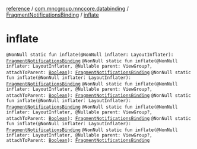 [reference](../../index.md) / [com.mncgroup.mnccore.databinding](../index.md) / [FragmentNotificationsBinding](index.md) / [inflate](./inflate.md)

# inflate

`@NonNull static fun inflate(@NonNull inflater: LayoutInflater): `[`FragmentNotificationsBinding`](index.md)
`@NonNull static fun inflate(@NonNull inflater: LayoutInflater, @Nullable parent: ViewGroup?, attachToParent: `[`Boolean`](https://kotlinlang.org/api/latest/jvm/stdlib/kotlin/-boolean/index.html)`): `[`FragmentNotificationsBinding`](index.md)
`@NonNull static fun inflate(@NonNull inflater: LayoutInflater): `[`FragmentNotificationsBinding`](index.md)
`@NonNull static fun inflate(@NonNull inflater: LayoutInflater, @Nullable parent: ViewGroup?, attachToParent: `[`Boolean`](https://kotlinlang.org/api/latest/jvm/stdlib/kotlin/-boolean/index.html)`): `[`FragmentNotificationsBinding`](index.md)
`@NonNull static fun inflate(@NonNull inflater: LayoutInflater): `[`FragmentNotificationsBinding`](index.md)
`@NonNull static fun inflate(@NonNull inflater: LayoutInflater, @Nullable parent: ViewGroup?, attachToParent: `[`Boolean`](https://kotlinlang.org/api/latest/jvm/stdlib/kotlin/-boolean/index.html)`): `[`FragmentNotificationsBinding`](index.md)
`@NonNull static fun inflate(@NonNull inflater: LayoutInflater): `[`FragmentNotificationsBinding`](index.md)
`@NonNull static fun inflate(@NonNull inflater: LayoutInflater, @Nullable parent: ViewGroup?, attachToParent: `[`Boolean`](https://kotlinlang.org/api/latest/jvm/stdlib/kotlin/-boolean/index.html)`): `[`FragmentNotificationsBinding`](index.md)